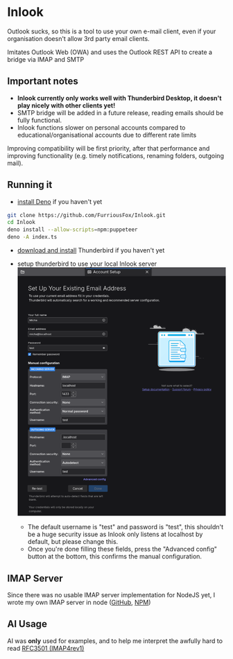 # Inlook

Outlook sucks, so this is a tool to use your own e-mail client, even if your organisation doesn't allow 3rd party email clients.

Imitates Outlook Web (OWA) and uses the Outlook REST API to create a bridge via IMAP and SMTP

## Important notes

- **Inlook currently only works well with Thunderbird Desktop, it doesn't play nicely with other clients yet!**
- SMTP bridge will be added in a future release, reading emails should be fully functional.
- Inlook functions slower on personal accounts compared to educational/organisational accounts due to different rate limits

Improving compatibility will be first priority, after that performance and improving functionality (e.g. timely notifications, renaming folders, outgoing mail).

## Running it

- [install Deno](https://docs.deno.com/runtime/getting_started/installation/) if you haven't yet

```bash
git clone https://github.com/FurriousFox/Inlook.git
cd Inlook
deno install --allow-scripts=npm:puppeteer
deno -A index.ts
```

- [download and install](https://www.thunderbird.net/en-US/thunderbird/all/#download-os-select) Thunderbird if you haven't yet

- setup thunderbird to use your local Inlook server
![thunderbird email setup screen](https://raw.githubusercontent.com/FurriousFox/Inlook/refs/heads/main/thunderbird.png)
  - The default username is "test" and password is "test", this shouldn't be a huge security issue as Inlook only listens at localhost by default, but please change this.
  - Once you're done filling these fields, press the "Advanced config" button at the bottom, this confirms the manual configuration.

## IMAP Server

Since there was no usable IMAP server implementation for NodeJS yet, I wrote my own IMAP server in node ([GitHub](https://github.com/FurriousFox/node-imap-server), [NPM](https://www.npmjs.com/package/node-imap-server))

## AI Usage

AI was **only** used for examples, and to help me interpret the awfully hard to read [RFC3501 (IMAP4rev1)](https://datatracker.ietf.org/doc/html/rfc3501)
